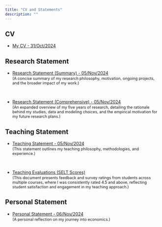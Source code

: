 ```yaml
---
title: "CV and Statements"
description: ""
---
```



## CV 

* <a href="/pdf/DarapheakTin_CV.pdf" target="_blank">My CV - 31/Oct/2024</a>

## Research Statement

* <a href="/pdf/DarapheakTin__Research_Statement_Summary.pdf" target="_blank">Research Statement (Summary) - 05/Nov/2024</a>  
<span style="font-size:0.9em;">(A concise summary of my research philosophy, motivation, ongoing projects, and the broader impact of my work.)</span>

<br>

* <a href="/pdf/DarapheakTin__Research_Statement_Comprehensive.pdf" target="_blank">Research Statement (Comprehensive) - 05/Nov/2024</a>   
<span style="font-size:0.9em;">(An expanded overview of my five years of research, detailing the rationale behind my studies, data and modeling choices, and the empirical motivation for my future research plans.)</span>

## Teaching Statement 

* <a href="/pdf/DarapheakTin__Teaching_Statement.pdf" target="_blank">Teaching Statement - 05/Nov/2024</a>  
<span style="font-size:0.9em;">(This statement outlines my teaching philosophy, methodologies, and experience.)</span>

<br>

* <a href="/pdf/DarapheakTin__Teacher_Survey_Results_SELT20182023.pdf" target="_blank">Teaching Evaluations (SELT Scores)</a>  
<span style="font-size:0.9em;">(This document presents feedback and survey ratings from students across multiple courses, where I was consistently rated 4.5 and above, reflecting student satisfaction and engagement in my teaching approach.)</span>

## Personal Statement 

* <a href="/pdf/DarapheakTin__Personal_Statement.pdf" target="_blank">Personal Statement - 06/Nov/2024</a>  
<span style="font-size:0.9em;">(A personal reflection on my journey into economics.)</span>

<!--
<font size="3">(This summary research statement provides a summary of my research philosophy, motivation, current and future projects, and impact and relevance of my work.)</font>

<font size="3">(his comprehensive statement is an overview of my 5 years of research and how it has shaped my thinking about the economics concerning taxation and transfers, providing further explanation on the rationale behind my studies, including choice of data and model, my future research plan and motivation behind these plans.</font>

<small>This text is smaller.</small>

<big>This text is bigger.</big>

<font size="2">This text is smaller than default.</font>
-->
